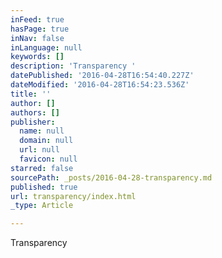 ```yaml
---
inFeed: true
hasPage: true
inNav: false
inLanguage: null
keywords: []
description: 'Transparency '
datePublished: '2016-04-28T16:54:40.227Z'
dateModified: '2016-04-28T16:54:23.536Z'
title: ''
author: []
authors: []
publisher:
  name: null
  domain: null
  url: null
  favicon: null
starred: false
sourcePath: _posts/2016-04-28-transparency.md
published: true
url: transparency/index.html
_type: Article

---
```

Transparency